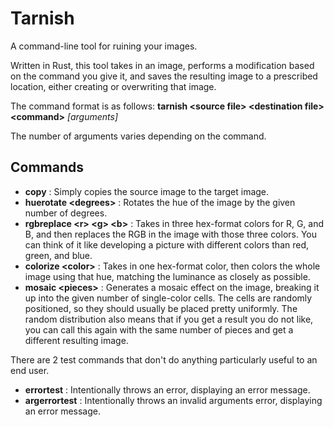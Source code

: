 # Tarnish
A command-line tool for ruining your images.

Written in Rust, this tool takes in an image, performs a modification based on the command you give it, and saves the resulting image to a prescribed location, either creating or overwriting that image.

The command format is as follows:
**tarnish \<source file> \<destination file> \<command>** *[arguments]*

The number of arguments varies depending on the command.

## Commands
- **copy** : Simply copies the source image to the target image.
- **huerotate \<degrees>** : Rotates the hue of the image by the given number of degrees.
- **rgbreplace \<r> \<g> \<b>** : Takes in three hex-format colors for R, G, and B, and then replaces the RGB in the image with those three colors. You can think of it like developing a picture with different colors than red, green, and blue.
- **colorize \<color>** : Takes in one hex-format color, then colors the whole image using that hue, matching the luminance as closely as possible.
- **mosaic \<pieces>** : Generates a mosaic effect on the image, breaking it up into the given number of single-color cells. The cells are randomly positioned, so they should usually be placed pretty uniformly. The random distribution also means that if you get a result you do not like, you can call this again with the same number of pieces and get a different resulting image.

There are 2 test commands that don't do anything particularly useful to an end user.
- **errortest** : Intentionally throws an error, displaying an error message.
- **argerrortest** : Intentionally throws an invalid arguments error, displaying an error message.
